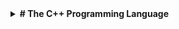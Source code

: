 <details>
  <summary><strong># The C++ Programming Language</strong></summary>
<details>
  <summary><strong>Chapter 1: Introduction to C++</strong></summary>

  | Section | Title               | Link                                   |
  | ------- | ------------------- | -------------------------------------- |
  | 1.1     | Overview            | [Link](chapter1/section1.1.md)         |
  | 1.2     | Getting Started     | [Link](chapter1/section1.2.md)         |
</details>

<details>
  <summary><strong>Chapter 2: Advanced C++ Concepts</strong></summary>

  | Section | Title               | Link                                   |
  | ------- | ------------------- | -------------------------------------- |
  | 2.1     | Templates           | [Link](chapter2/section2.1.md)         |
  | 2.2     | Memory Management   | [Link](chapter2/section2.2.md)         |
</details>

<details>
  <summary><strong>Chapter 32: STL Algorithms</strong></summary>

  | Section | Title               | Link                                                                   |
  | ------- | ------------------- | ---------------------------------------------------------------------- |
  | 32.4.1  | for_each            | [Link](https://github.com/yonis3/C--/blob/main/Projects/The%20C%2B%2B%20Programming%20Language/32/32.4.1/main.cpp) |
  | 32.5.3  | remove() and replace() | [Link](https://github.com/yonis3/C--/blob/main/Projects/The%20C%2B%2B%20Programming%20Language/32/32.5.3/32.5.3.cpp)         |
  | 32.6.3  | 32.6.3 Set Algorithms | [Link](https://github.com/yonis3/C--/blob/main/Projects/The%20C%2B%2B%20Programming%20Language/32/32.6.3/32.6.3.cpp)         |
  | 32.6.4  | 32.6.4 Heaps | [Link](https://github.com/yonis3/C--/blob/main/Projects/The%20C%2B%2B%20Programming%20Language/32/32.6.4/32.6.4.cpp)         |
  | 32.6.4  | 33.2.2 Insert Iterators | [Link](https://github.com/yonis3/C--/blob/main/Projects/The%20C%2B%2B%20Programming%20Language/32/33.2.2%20Insert%20Iterators/32.6.3.cpp)
</details>


</details>

